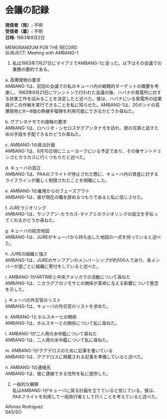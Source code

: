 # 会議の記録

**発信者（発）:** 不明  
**受信者（着）:** 不明  
**日時:** 1963年8月2日

MEMORANDUM FOR THE RECORD  
SUBJECT: Meeting with AMBANG-1

1. 私は1963年7月27日にマイアミでAMBANG-1と会った。以下はその会議での業務の要約である。

a. 高爆発物の要求  
AMBANG-1は、前回の会議での私のキューバ内の戦略的ターゲットの概要を考慮し、1963年6月21日にワシントンで行われた会議の後、ハバナの発電所に対する妨害工作を試みることを決定したと述べた。彼は、ハバナにいる発電所の従業員がこの作戦を実行できることを私に知らせた。AMBANG-1は、20ポンドの高爆発物と6〜8個の熱線手榴弾を利用可能にできるかどうか尋ねた。

b. グアンタナモでの接触の要求  
AMBANG-1は、ロヘリオ・シセロスがグアンタナモを訪れ、彼の兄弟と話すための手段を手配できるかどうか尋ねた。

c. AMBANG-1の政治計画  
AMBANG-1は、8月10日頃にニューヨークにいる予定であり、その後サントドミンゴとカラカスに行くつもりだと述べた。

d. キューバの孤立  
AMBANG-1は、PAAのフライトが停止された際に、キューバ内の資産に対するライフラインが厳しく制限されたことを明確にした。

e. AMBANG-1の雇用からのフェーズアウト  
AMBANG-1は、彼が現在の職を辞めるつもりであると私に信じさせた。

f. JUREラジオリンク  
AMBANG-1は、サンフアン-カラカス-マイアミのラジオリンクの設立を手伝ってくれるかどうか尋ねた。

g. キューバの航空地図  
AMBANG-1は、JUREがキューバから持ち出した地図の一式を持っていると述べた。

h. JUREの組織と強さ  
AMBANG-1は、JUREのサンフアンのメンバーシップが約500人であり、各メンバーが週ごとに組織に寄付をしていると述べた。

i. AMBANG-1がARTIMEと中央アメリカでの活動について尋ねた  
AMBANG-1は、ニカラグアのソモサとの関係が革命に与える影響について懸念を示した。

j. キューバの外交官のリスト  
AMBANG-1は、キューバの外交官のリストを求めた。

k. AMBANG-1とホルスキーとの関係  
AMBANG-1は、ホルスキーとの関係について私に尋ねた。

l. AMBANG-1が二人用の水中艦について尋ねた  
AMBANG-1は、二人用の水中艦について私に尋ねた。

m. AMBANG-1がクアデロスのために記事を書いている  
AMBANG-1は、クアデロスに掲載される記事を準備していると述べた。

n. AMBANG-1の連絡先  
AMBANG-1は、彼に連絡できる住所を私に提供した。

2. 一般的な観察  
私はAMBANG-1がキューバに戻る計画を立てていると信じている。彼は、PAAフライトを利用して一般旅行者として行くことを考えていると述べた。

Alfonso Rodríguez  
SAS/SO
